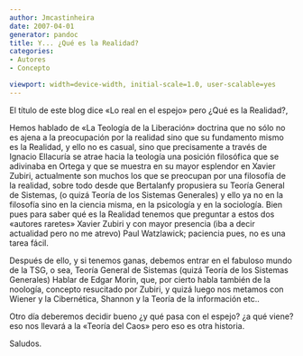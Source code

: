 ```yaml
---
author: Jmcastinheira
date: 2007-04-01
generator: pandoc
title: Y... ¿Qué es la Realidad?
categories:
- Autores
- Concepto

viewport: width=device-width, initial-scale=1.0, user-scalable=yes
---
```


El título de este blog dice «Lo real en el espejo» pero ¿Qué es la
Realidad?,

Hemos hablado de «La Teología de la Liberación» doctrina que no sólo no
es ajena a la preocupación por la realidad sino que su fundamento mismo
es la Realidad, y ello no es casual, sino que precisamente a través de
Ignacio Ellacuría se atrae hacia la teología una posición filosófica que
se adivinaba en Ortega y que se muestra en su mayor esplendor en Xavier
Zubiri, actualmente son muchos los que se preocupan por una filosofía de
la realidad, sobre todo desde que Bertalanfy propusiera su Teoría
General de Sistemas, (o quizá Teoría de los Sistemas Generales) y ello
ya no en la filosofía sino en la ciencia misma, en la psicología y en la
sociología. Bien pues para saber qué es la Realidad tenemos que
preguntar a estos dos «autores raretes» Xavier Zubiri y con mayor
presencia (iba a decir actualidad pero no me atrevo) Paul Watzlawick;
paciencia pues, no es una tarea fácil.

Después de ello, y si tenemos ganas, debemos entrar en el fabuloso mundo
de la TSG, o sea, Teoría General de Sistemas (quizá Teoría de los
Sistemas Generales) Hablar de Edgar Morin, que, por cierto habla también
de la noología, concepto resucitado por Zubiri, y quizá luego nos
metamos con Wiener y la Cibernética, Shannon y la Teoría de la
información etc..

Otro día deberemos decidir bueno ¿y qué pasa con el espejo? ¿a qué
viene? eso nos llevará a la «Teoría del Caos» pero eso es otra
historia.

Saludos.

